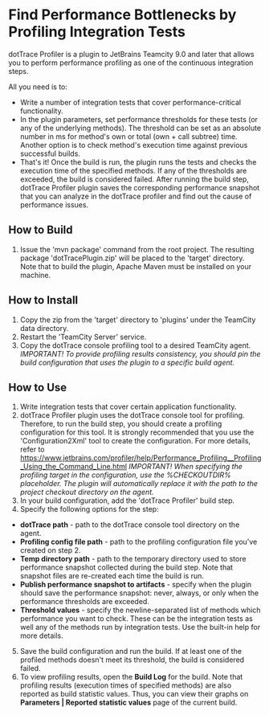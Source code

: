 # Find Performance Bottlenecks by Profiling Integration Tests
dotTrace Profiler is a plugin to JetBrains Teamcity 9.0 and later that allows you to perform performance profiling as one of the continuous integration steps.

All you need is to:
* Write a number of integration tests that cover performance-critical functionality.
* In the plugin parameters, set performance thresholds for these tests (or any of the underlying methods). The threshold can be set as an absolute number in ms for method's own or total (own + call subtree) time. Another option is to check method's execution time against previous successful builds.
* That's it! Once the build is run, the plugin runs the tests and checks the execution time of the specified methods. If any of the thresholds are exceeded, the build is considered failed. After running the build step, dotTrace Profiler plugin saves the corresponding performance snapshot that you can analyze in the dotTrace profiler and find out the cause of performance issues.

## How to Build
1. Issue the 'mvn package' command from the root project.
The resulting package 'dotTracePlugin.zip' will be placed to the 'target' directory.
Note that to build the plugin, Apache Maven must be installed on your machine.

## How to Install
1. Copy the zip from the 'target' directory to 'plugins' under the TeamCity data directory.
2. Restart the 'TeamCity Server' service.
3. Copy the dotTrace console profiling tool to a desired TeamCity agent.
*IMPORTANT! To provide profiling results consistency, you should pin the build configuration that uses the plugin to a specific build agent.*

## How to Use
1. Write integration tests that cover certain application functionality.
2. dotTrace Profiler plugin uses the dotTrace console tool for profiling. Therefore, to run the build step, you should create a profiling configuration for this tool. It is strongly recommended that you use the 'Configuration2Xml' tool to create the configuration. For more details, refer to https://www.jetbrains.com/profiler/help/Performance_Profiling__Profiling_Using_the_Command_Line.html
*IMPORTANT! When specifying the profiling target in the configuration, use the %CHECKOUTDIR% placeholder. The plugin
will automatically replace it with the path to the project checkout directory on the agent.*
3. In your build configuration, add the 'dotTrace Profiler' build step.
4. Specify the following options for the step:
  * **dotTrace path** - path to the dotTrace console tool directory on the agent.
  * **Profiling config file path** - path to the profiling configuration file you've created on step 2.
  * **Temp directory path** - path to the temporary directory used to store performance snapshot collected during the build step. Note that snapshot files are re-created each time the build is run.
  * **Publish performance snapshot to artifacts** - specify when the plugin should save the performance snapshot: never, always, or only when the performance thresholds are exceeded.
  * **Threshold values** - specify the newline-separated list of methods which performance you want to check. These can
 be the integration tests as well any of the methods run by integration tests. Use the built-in help for more details.
5. Save the build configuration and run the build. If at least one of the profiled methods doesn't meet its threshold, the build is considered failed. 
6. To view profiling results, open the **Build Log** for the build. Note that profiling results (execution times of specified methods) are also reported as build statistic values. Thus, you can view their graphs on **Parameters | Reported statistic values** page of the current build.
